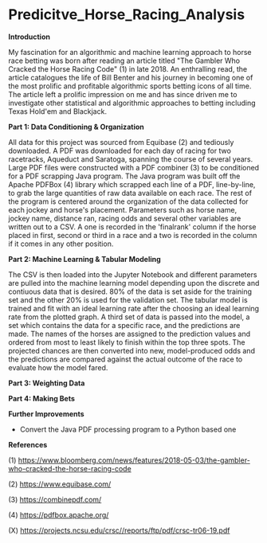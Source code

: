 # Predicitve_Horse_Racing_Analysis

**Introduction**

My fascination for an algorithmic and machine learning approach to horse race betting was born after reading an article titled "The Gambler Who Cracked the Horse Racing Code" (1) in late 2018. An enthralling read, the article catalogues the life of Bill Benter and his journey in becoming one of the most prolific and profitable algorithmic sports betting icons of all time. The article left a prolific impression on me and has since driven me to investigate other statistical and algorithmic approaches to betting including Texas Hold'em and Blackjack.

**Part 1: Data Conditioning & Organization**

All data for this project was sourced from Equibase (2) and tediously downloaded. A PDF was downloaded for each day of racing for two racetracks, Aqueduct and Saratoga, spanning the course of several years. Large PDF files were constructed with a PDF combiner (3) to be conditioned for a PDF scrapping Java program. The Java program was built off the Apache PDFBox (4) library which scrapped each line of a PDF, line-by-line, to grab the large quantities of raw data available on each race. The rest of the program is centered around the organization of the data collected for each jockey and horse's placement. Parameters such as horse name, jockey name, distance ran, racing odds and several other variables are written out to a CSV. A one is recorded in the 'finalrank' column if the horse placed in first, second or third in a race and a two is recorded in the column if it comes in any other position.

**Part 2: Machine Learning & Tabular Modeling**

The CSV is then loaded into the Jupyter Notebook and different parameters are pulled into the machine learning model depending upon the discrete and contiuous data that is desired. 80% of the data is set aside for the training set and the other 20% is used for the validation set. The tabular model is trained and fit with an ideal learning rate after the choosing an ideal learning rate from the plotted graph. A third set of data is passed into the model, a set which contains the data for a specific race, and the predictions are made. The names of the horses are assigned to the prediction values and ordered from most to least likely to finish within the top three spots. The projected chances are then converted into new, model-produced odds and the predictions are compared against the actual outcome of the race to evaluate how the model fared. 

**Part 3: Weighting Data**

**Part 4: Making Bets**

**Further Improvements**
 - Convert the Java PDF processing program to a Python based one

**References**

(1) https://www.bloomberg.com/news/features/2018-05-03/the-gambler-who-cracked-the-horse-racing-code

(2) https://www.equibase.com/

(3) https://combinepdf.com/

(4) https://pdfbox.apache.org/

(X) https://projects.ncsu.edu/crsc//reports/ftp/pdf/crsc-tr06-19.pdf
